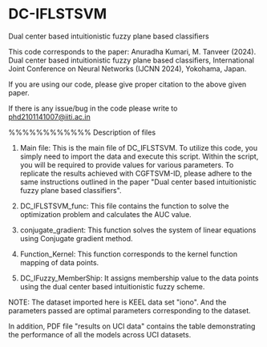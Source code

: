 # DC-IFLSTSVM

Dual center based intuitionistic fuzzy plane based classifiers


This code corresponds to the paper:  Anuradha Kumari, M. Tanveer (2024). Dual center based intuitionistic fuzzy plane based classifiers, International Joint Conference on Neural Networks (IJCNN 2024), Yokohama, Japan.

If you are using our code, please give proper citation to the above given paper.

If there is any issue/bug in the code please write to phd2101141007@iiti.ac.in


%%%%%%%%%%%% Description of files

1. Main file: This is the main file of DC_IFLSTSVM. To utilize this code, you simply need to import the data and execute this script. Within the script, you will be required to provide values for various parameters.
To replicate the results achieved with CGFTSVM-ID, please adhere to the same instructions outlined in the paper "Dual center based intuitionistic fuzzy plane based classifiers". 

2. DC_IFLSTSVM_func: This file contains the function to solve the optimization problem and calculates the AUC value.

3. conjugate_gradient: This function solves the system of linear equations using Conjugate gradient method.

4. Function_Kernel: This function corresponds to the kernel function mapping of data points. 

5. DC_IFuzzy_MemberShip: It assigns membership value to the data points using the dual center based intuitionistic fuzzy scheme.


NOTE: The dataset imported here is KEEL data set "iono". And the parameters passed are optimal parameters corresponding to the dataset. 

In addition, PDF file "results on UCI data" contains the table demonstrating the performance of all the models across UCI datasets. 
